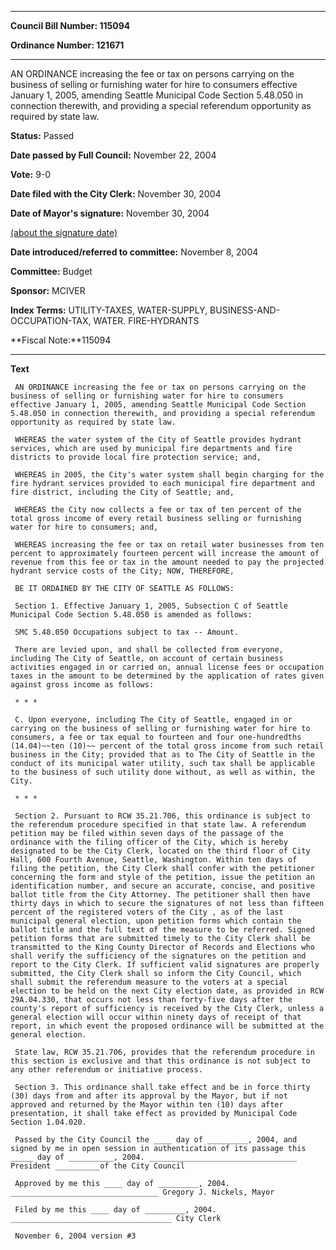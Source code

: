

********

**Council Bill Number: 115094**
   
**Ordinance Number: 121671**
********

 AN ORDINANCE increasing the fee or tax on persons carrying on the business of selling or furnishing water for hire to consumers effective January 1, 2005, amending Seattle Municipal Code Section 5.48.050 in connection therewith, and providing a special referendum opportunity as required by state law.

**Status:** Passed
   
**Date passed by Full Council:** November 22, 2004
   
**Vote:** 9-0
   
**Date filed with the City Clerk:** November 30, 2004
   
**Date of Mayor's signature:** November 30, 2004
   
[(about the signature date)](/~public/approvaldate.htm)
   
   
   
**Date introduced/referred to committee:** November 8, 2004
   
**Committee:** Budget
   
**Sponsor:** MCIVER
   
   
**Index Terms:** UTILITY-TAXES, WATER-SUPPLY, BUSINESS-AND-OCCUPATION-TAX, WATER. FIRE-HYDRANTS

**Fiscal Note:**115094

********

**Text**
   
```
 AN ORDINANCE increasing the fee or tax on persons carrying on the business of selling or furnishing water for hire to consumers effective January 1, 2005, amending Seattle Municipal Code Section 5.48.050 in connection therewith, and providing a special referendum opportunity as required by state law.

 WHEREAS the water system of the City of Seattle provides hydrant services, which are used by municipal fire departments and fire districts to provide local fire protection service; and,

 WHEREAS in 2005, the City's water system shall begin charging for the fire hydrant services provided to each municipal fire department and fire district, including the City of Seattle; and,

 WHEREAS the City now collects a fee or tax of ten percent of the total gross income of every retail business selling or furnishing water for hire to consumers; and,

 WHEREAS increasing the fee or tax on retail water businesses from ten percent to approximately fourteen percent will increase the amount of revenue from this fee or tax in the amount needed to pay the projected hydrant service costs of the City; NOW, THEREFORE,

 BE IT ORDAINED BY THE CITY OF SEATTLE AS FOLLOWS:

 Section 1. Effective January 1, 2005, Subsection C of Seattle Municipal Code Section 5.48.050 is amended as follows:

 SMC 5.48.050 Occupations subject to tax -- Amount.

 There are levied upon, and shall be collected from everyone, including The City of Seattle, on account of certain business activities engaged in or carried on, annual license fees or occupation taxes in the amount to be determined by the application of rates given against gross income as follows:

 * * *

 C. Upon everyone, including The City of Seattle, engaged in or carrying on the business of selling or furnishing water for hire to consumers, a fee or tax equal to fourteen and four one-hundredths (14.04)~~ten (10)~~ percent of the total gross income from such retail business in the City; provided that as to The City of Seattle in the conduct of its municipal water utility, such tax shall be applicable to the business of such utility done without, as well as within, the City.

 * * *

 Section 2. Pursuant to RCW 35.21.706, this ordinance is subject to the referendum procedure specified in that state law. A referendum petition may be filed within seven days of the passage of the ordinance with the filing officer of the City, which is hereby designated to be the City Clerk, located on the third floor of City Hall, 600 Fourth Avenue, Seattle, Washington. Within ten days of filing the petition, the City Clerk shall confer with the petitioner concerning the form and style of the petition, issue the petition an identification number, and secure an accurate, concise, and positive ballot title from the City Attorney. The petitioner shall then have thirty days in which to secure the signatures of not less than fifteen percent of the registered voters of the City , as of the last municipal general election, upon petition forms which contain the ballot title and the full text of the measure to be referred. Signed petition forms that are submitted timely to the City Clerk shall be transmitted to the King County Director of Records and Elections who shall verify the sufficiency of the signatures on the petition and report to the City Clerk. If sufficient valid signatures are properly submitted, the City Clerk shall so inform the City Council, which shall submit the referendum measure to the voters at a special election to be held on the next City election date, as provided in RCW 29A.04.330, that occurs not less than forty-five days after the county's report of sufficiency is received by the City Clerk, unless a general election will occur within ninety days of receipt of that report, in which event the proposed ordinance will be submitted at the general election.

 State law, RCW 35.21.706, provides that the referendum procedure in this section is exclusive and that this ordinance is not subject to any other referendum or initiative process.

 Section 3. This ordinance shall take effect and be in force thirty (30) days from and after its approval by the Mayor, but if not approved and returned by the Mayor within ten (10) days after presentation, it shall take effect as provided by Municipal Code Section 1.04.020.

 Passed by the City Council the ____ day of _________, 2004, and signed by me in open session in authentication of its passage this _____ day of __________, 2004. _________________________________ President __________of the City Council

 Approved by me this ____ day of _________, 2004. _________________________________ Gregory J. Nickels, Mayor

 Filed by me this ____ day of _________, 2004. ____________________________________ City Clerk

 November 6, 2004 version #3

```
